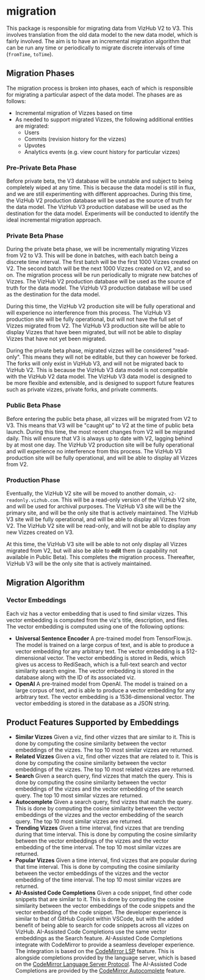 # migration

This package is responsible for migrating data from VizHub V2 to V3. This involves translation from the old data model to the new data model, which is fairly involved. The aim is to have an incremental migration algorithm that can be run any time or periodically to migrate discrete intervals of time (`fromTime`, `toTime`).

## Migration Phases

The migration process is broken into phases, each of which is responsible for migrating a particular aspect of the data model. The phases are as follows:

- Incremental migration of Vizzes based on time
- As needed to support migrated Vizzes, the following additional entities are migrated:
  - Users
  - Commits (revision history for the vizzes)
  - Upvotes
  - Analytics events (e.g. view count history for particular vizzes)

### Pre-Private Beta Phase

Before private beta, the V3 database will be unstable and subject to being completely wiped at any time. This is because the data model is still in flux, and we are still experimenting with different approaches. During this time, the VizHub V2 production database will be used as the source of truth for the data model. The VizHub V3 production database will be used as the destination for the data model. Experiments will be conducted to identify the ideal incremental migration approach.

### Private Beta Phase

During the private beta phase, we will be incrementally migrating Vizzes from V2 to V3. This will be done in batches, with each batch being a discrete time interval. The first batch will be the first 1000 Vizzes created on V2. The second batch will be the next 1000 Vizzes created on V2, and so on. The migration process will be run periodically to migrate new batches of Vizzes. The VizHub V2 production database will be used as the source of truth for the data model. The VizHub V3 production database will be used as the destination for the data model.

During this time, the VizHub V2 production site will be fully operational and will experience no interference from this process. The VizHub V3 production site will be fully operational, but will not have the full set of Vizzes migrated from V2. The VizHub V3 production site will be able to display Vizzes that have been migrated, but will not be able to display Vizzes that have not yet been migrated.

During the private beta phase, migrated vizzes will be considered "read-only". This means they will not be editable, but they can however be forked. The forks will only exist in VizHub V3, and will not be migrated back to VizHub V2. This is because the VizHub V3 data model is not compatible with the VizHub V2 data model. The VizHub V3 data model is designed to be more flexible and extensible, and is designed to support future features such as private vizzes, private forks, and private comments.

### Public Beta Phase

Before entering the public beta phase, all vizzes will be migrated from V2 to V3. This means that V3 will be "caught up" to V2 at the time of public beta launch. During this time, the most recent changes from V2 will be migrated daily. This will ensure that V3 is always up to date with V2, lagging behind by at most one day. The VizHub V2 production site will be fully operational and will experience no interference from this process. The VizHub V3 production site will be fully operational, and will be able to display all Vizzes from V2.

### Production Phase

Eventually, the VizHub V2 site will be moved to another domain, `v2-readonly.vizhub.com`. This will be a read-only version of the VizHub V2 site, and will be used for archival purposes. The VizHub V3 site will be the primary site, and will be the only site that is actively maintained. The VizHub V3 site will be fully operational, and will be able to display all Vizzes from V2. The VizHub V2 site will be read-only, and will not be able to display any new Vizzes created on V3.

At this time, the VizHub V3 site will be able to not only display all Vizzes migrated from V2, but will also be able to **edit** them (a capability not available in Public Beta). This completes the migration process. Thereafter, VizHub V3 will be the only site that is actively maintained.

## Migration Algorithm

### Vector Embeddings

Each viz has a vector embedding that is used to find similar vizzes. This vector embedding is computed from the viz's title, description, and files. The vector embedding is computed using one of the following options:

- **Universal Sentence Encoder** A pre-trained model from TensorFlow.js. The model is trained on a large corpus of text, and is able to produce a vector embedding for any arbitrary text. The vector embedding is a 512-dimensional vector. The vector embedding is stored in Redis, which gives us access to RediSeach, which is a full-text search and vector similarity search engine. The vector embedding is stored in the database along with the ID of its associated viz.
- **OpenAI** A pre-trained model from OpenAI. The model is trained on a large corpus of text, and is able to produce a vector embedding for any arbitrary text. The vector embedding is a 1536-dimensional vector. The vector embedding is stored in the database as a JSON string.

## Product Features Supported by Embeddings

- **Similar Vizzes** Given a viz, find other vizzes that are similar to it. This is done by computing the cosine similarity between the vector embeddings of the vizzes. The top 10 most similar vizzes are returned.
- **Related Vizzes** Given a viz, find other vizzes that are related to it. This is done by computing the cosine similarity between the vector embeddings of the vizzes. The top 10 most related vizzes are returned.
- **Search** Given a search query, find vizzes that match the query. This is done by computing the cosine similarity between the vector embeddings of the vizzes and the vector embedding of the search query. The top 10 most similar vizzes are returned.
- **Autocomplete** Given a search query, find vizzes that match the query. This is done by computing the cosine similarity between the vector embeddings of the vizzes and the vector embedding of the search query. The top 10 most similar vizzes are returned.
- **Trending Vizzes** Given a time interval, find vizzes that are trending during that time interval. This is done by computing the cosine similarity between the vector embeddings of the vizzes and the vector embedding of the time interval. The top 10 most similar vizzes are returned.
- **Popular Vizzes** Given a time interval, find vizzes that are popular during that time interval. This is done by computing the cosine similarity between the vector embeddings of the vizzes and the vector embedding of the time interval. The top 10 most similar vizzes are returned.
- **AI-Assisted Code Completions** Given a code snippet, find other code snippets that are similar to it. This is done by computing the cosine similarity between the vector embeddings of the code snippets and the vector embedding of the code snippet. The developer experience is similar to that of GitHub Copilot within VSCode, but with the added benefit of being able to search for code snippets across all vizzes on VizHub. AI-Assisted Code Completions use the same vector embeddings as the Search feature. AI-Assisted Code Completions integrate with CodeMirror to provide a seamless developer experience. The integration is based on the [CodeMirror LSP](https://codemirror.net/6/docs/ref/#lsp) feature. This is alongside completions provided by the language server, which is based on the [CodeMirror Language Server Protocol](https://codemirror.net/6/docs/ref/#languageServer). The AI-Assisted Code Completions are provided by the [CodeMirror Autocomplete](https://codemirror.net/docs/ref/#autocomplete) feature.
